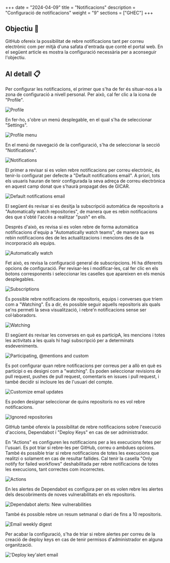 
+++
date         = "2024-04-09"
title        = "Notificacions"
description  = "Configuració de notificacions"
weight      = "9"
sections    = ["GHEC"]
+++

## Objectiu 🚀

GitHub ofereix la possibilitat de rebre notificacions tant per correu electrònic com per mitjà d'una safata d'entrada que conté el portal web.
En el següent article es mostra la configuració necessària per a aconseguir l'objectiu.

## Al detall 📋

Per configurar les notificacions, el primer que s'ha de fer és situar-nos a la zona de configuració a nivell personal. Per això, cal fer clic a la icona de "Profile".


![Profile](/images/GHEC/configurar_notificacions/0.png)


En fer-ho, s'obre un menú desplegable, en el qual s'ha de seleccionar "Settings".


![Profile menu](/images/GHEC/configurar_notificacions/1.png)


En el menú de navegació de la configuració, s'ha de seleccionar la secció "Notifications".


![Notifications](/images/GHEC/configurar_notificacions/2.png)


El primer a revisar si es volen rebre notificacions per correu electrònic, és tenir-lo configurat per defecte a "Default notifications email". A priori, tots els usuaris hauran de tenir configurada la seva adreça de correu electrònica en aquest camp donat que s'haurà propagat des de GICAR.


![Default notifications email](/images/GHEC/configurar_notificacions/3.png)


El següent és revisar si es desitja la subscripció automàtica de repositoris a "Automatically watch repositories", de manera que es rebin notificacions des que s'obté l'accés a realitzar "push" en ells.

Després d'això, es revisa si es volen rebre de forma automàtica notificacions d'equip a "Automatically watch teams", de manera que es rebin notificacions des de les actualitzacions i mencions des de la incorporació als equips.


![Automatically watch](/images/GHEC/configurar_notificacions/3a.png)


Fet això, es revisa la configuració general de subscripcions. Hi ha diferents opcions de configuració. Per revisar-les i modificar-les, cal fer clic en els botons corresponents i seleccionar les caselles que apareixen en els menús desplegables.


![Subscriptions](/images/GHEC/configurar_notificacions/4.png)


És possible rebre notificacions de repositoris, equips i converses que triem com a "Watching". És a dir, és possible seguir aquells repositoris als quals se'ns permeti la seva visualització, i rebre'n notificacions sense ser col·laboradors.


![Watching](/images/GHEC/configurar_notificacions/4a.png)


El següent és revisar les converses en què es participA, les mencions i totes les activitats a les quals hi hagi subscripció per a determinats esdeveniments.


![Participating, @mentions and custom](/images/GHEC/configurar_notificacions/4b.png)


Es pot configurar quan rebre notificacions per correus per a allò en què es participi o es designi com a "watching". Es poden seleccionar revisions de pull request, pushes de pull request, comentaris en issues i pull request, i també decidir si incloure les de l'usuari del compte.


![Customize email updates](/images/GHEC/configurar_notificacions/4c.png)


Es poden designar seleccionar de quins repositoris no es vol rebre notificacions.


![Ignored repositories](/images/GHEC/configurar_notificacions/4d.png)


GitHub també ofereix la possibilitat de rebre notificacions sobre l'execució d'accions, Dependabot i "Deploy Keys" en cas de ser administrador.

En "Actions" es configuren les notificacions per a les execucions fetes per l'usuari. Es pot triar si rebre-les per GitHub, correu o ambdues opcions. També és possible triar si rebre notificacions de totes les execucions que realitzi o solament en cas de resultar fallides. Cal tenir la casella "Only notify for failed workflows" deshabilitada per rebre notificacions de totes les execucions, tant correctes com incorrectes.


![Actions](/images/GHEC/configurar_notificacions/5.png)


En les alertes de Dependabot es configura per on es volen rebre les alertes dels descobriments de noves vulnerabilitats en els repositoris.


![Dependabot alerts: New vulnerabilities](/images/GHEC/configurar_notificacions/5a.png)


També és possible rebre un resum setmanal o diari de fins a 10 repositoris.


![Email weekly digest](/images/GHEC/configurar_notificacions/5b.png)


Per acabar la configuració, s'ha de triar si rebre alertes per correu de la creació de deploy keys en cas de tenir permisos d'administrador en alguna organització.


!['Deploy key'alert email](/images/GHEC/configurar_notificacions/5c.png)
